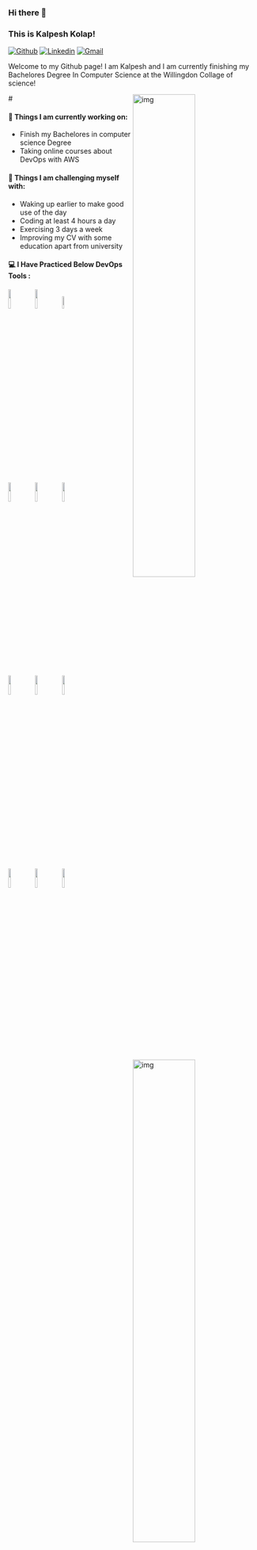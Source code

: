 ### Hi there 👋 
### This is Kalpesh Kolap!

[![Github](https://img.shields.io/badge/-Github-000?style=flat&logo=Github&logoColor=white)](https://github.com/kalpeshkolap/DevOps)
[![Linkedin](https://img.shields.io/badge/-LinkedIn-blue?style=flat&logo=Linkedin&logoColor=white)](https://www.linkedin.com/in/kalpesh-kolap-6a1ba2184)
[![Gmail](https://img.shields.io/badge/-Gmail-c14438?style=flat&logo=Gmail&logoColor=white)](mailto:kalpeshkolap96@gmail.com)

Welcome to my Github page! I am Kalpesh and I am currently finishing my Bachelores Degree In Computer Science at the Willingdon Collage of science!  


#<img align="right" alt="img" src="https://www.uryse.com/wp-content/uploads/2020/06/devops.png" width="50%" height="auto" />
<img align="right" alt="img" src="https://www.uryse.com/wp-content/uploads/2020/06/devops.png" width="50%" height="auto" />
#### 🌱 Things I am currently working on: 
- Finish my Bachelores in computer science Degree  
- Taking online courses about DevOps with AWS


#### :muscle: Things I am challenging myself with:
- Waking up earlier to make good use of the day
- Coding at least 4 hours a day
- Exercising 3 days a week
- Improving my CV with some education apart from university

#### :computer: I Have Practiced Below DevOps Tools : 
<p>
	<img width="50%" align="right" src="https://github-readme-stats.vercel.app/api?username=kalpeshkolap&show_icons=true&hide_border=true" />

<code><img width="10%" src="https://www.vectorlogo.zone/logos/jenkins/jenkins-ar21.svg"></code>
<code><img width="10%" src="https://www.vectorlogo.zone/logos/amazon_aws/amazon_aws-ar21.svg"></code>
<code><img width="8%" src="https://www.vectorlogo.zone/logos/docker/docker-ar21.svg"></code>
<br />
<code><img width="10%" src="https://www.vectorlogo.zone/logos/linux/linux-ar21.svg"></code>
<code><img width="10%" src="https://www.vectorlogo.zone/logos/gnu_bash/gnu_bash-official.svg"></code>
<code><img width="10%" src="https://www.vectorlogo.zone/logos/kubernetes/kubernetes-ar21.svg"></code>
<br />
<code><img width="10%" src="https://www.vectorlogo.zone/logos/nginx/nginx-ar21.svg"></code>
<code><img width="10%" src="https://www.vectorlogo.zone/logos/apache/apache-official.svg"></code>
<code><img width="10%" src="https://www.vectorlogo.zone/logos/git-scm/git-scm-ar21.svg"></code>
<br />
<code><img width="10%" src="https://www.vectorlogo.zone/logos/prometheusio/prometheusio-ar21.svg"></code>
<code><img width="10%" src="https://www.vectorlogo.zone/logos/grafana/grafana-ar21.svg"></code>
<code><img width="10%" src="https://www.vectorlogo.zone/logos/terraformio/terraformio-ar21.svg"></code>
</p>



